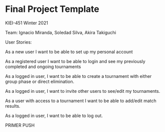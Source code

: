 # Final Project Template

KIEI-451 Winter 2021

Team: Ignacio Miranda, Soledad Silva, Akira Takiguchi

User Stories:

As a new user I want to be able to set up my personal account

As a registered user I want to be able to login and see my previously completed and ongoing tournaments

As a logged in user, I want to be able to create a tournament with either group phase or direct elimination.

As a logged in user, I want to invite other users to see/edit my tournaments.

As a user with access to a tournament I want to be able to add/edit match results.

As a logged in user, I want to be able to log out.

PRIMER PUSH